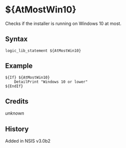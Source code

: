# ${AtMostWin10}

Checks if the installer is running on Windows 10 at most.

## Syntax

    logic_lib_statement ${AtMostWin10}

## Example

    ${If} ${AtMostWin10}
        DetailPrint "Windows 10 or lower"
    ${EndIf}

## Credits

*unknown*

## History

Added in NSIS v3.0b2
